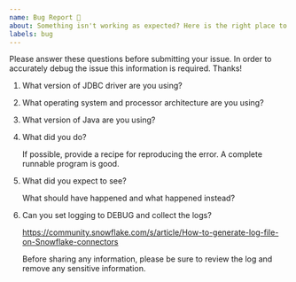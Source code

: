 ```yaml
---
name: Bug Report 🐞
about: Something isn't working as expected? Here is the right place to report.
labels: bug
---
```



<!--
If you need urgent assistance then file the issue using the support process: 
https://community.snowflake.com/s/article/How-To-Submit-a-Support-Case-in-Snowflake-Lodge 
otherwise continue here. 
-->


Please answer these questions before submitting your issue. 
In order to accurately debug the issue this information is required. Thanks!

1. What version of JDBC driver are you using?

   
2. What operating system and processor architecture are you using?

   
3. What version of Java are you using?

   
4. What did you do?

   If possible, provide a recipe for reproducing the error.
   A complete runnable program is good.

5. What did you expect to see?

   What should have happened and what happened instead?

6. Can you set logging to DEBUG and collect the logs?

   https://community.snowflake.com/s/article/How-to-generate-log-file-on-Snowflake-connectors
   
   Before sharing any information, please be sure to review the log and remove any sensitive
   information. 
